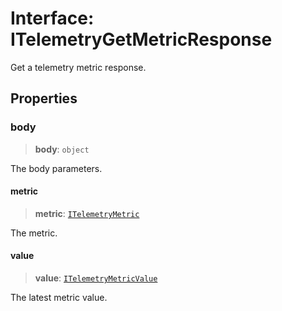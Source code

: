 # Interface: ITelemetryGetMetricResponse

Get a telemetry metric response.

## Properties

### body

> **body**: `object`

The body parameters.

#### metric

> **metric**: [`ITelemetryMetric`](ITelemetryMetric.md)

The metric.

#### value

> **value**: [`ITelemetryMetricValue`](ITelemetryMetricValue.md)

The latest metric value.

